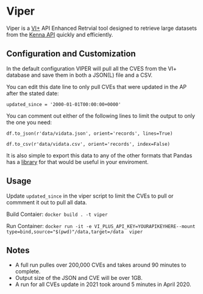 # Viper

Viper is a [VI+](https://www.kennasecurity.com/products/vi/) API Enhanced Retrvial tool designed to retrieve large datasets from the [Kenna API](https://apidocs.kennasecurity.com/reference) quickly and efficiently.

## Configuration and Customization

In the default configuration VIPER will pull all the CVES from the VI+ database and save them in both a JSON(L) file and a CSV.

You can edit this date line to only pull CVEs that were updated in the AP after the stated date:

`updated_since = '2000-01-01T00:00:00+0000'`

You can comment out either of the following lines to limit the output to only the one you need:

`df.to_json(r'data/vidata.json', orient='records', lines=True)`

`df.to_csv(r'data/vidata.csv', orient='records', index=False)`

It is also simple to export this data to any of the other formats that Pandas has a [library](https://pandas.pydata.org/pandas-docs/stable/user_guide/io.html) for that would be useful in your enviroment.

## Usage

Update  `updated_since` in the viper script to limit the CVEs to pull or commment it out to pull all data.

Build Contaier:
`docker build . -t viper`

Run Container:
`docker run -it -e VI_PLUS_API_KEY=YOURAPIKEYHERE--mount type=bind,source="$(pwd)"/data,target=/data  viper`

## Notes

- A full run pulles over 200,000 CVEs and takes around 90 minutes to complete.
- Output size of the JSON and CVE will be over 1GB.
- A run for all CVEs update in 2021 took around 5 minutes in April 2020.
